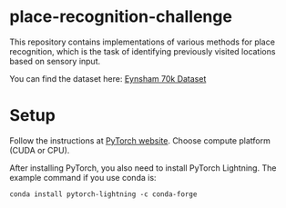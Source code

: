 # place-recognition-challenge
This repository contains implementations of various methods for place recognition, which is the task of identifying previously visited locations based on sensory input.

You can find the dataset here: [Eynsham 70k Dataset](https://zenodo.org/record/1243106#.ZGNyCXbP1PY)

# Setup

Follow the instructions at [PyTorch website](https://pytorch.org/get-started/locally/). 
Choose compute platform (CUDA or CPU).

After installing PyTorch, you also need to install PyTorch Lightning. The example command if you use conda is:

`conda install pytorch-lightning -c conda-forge`
